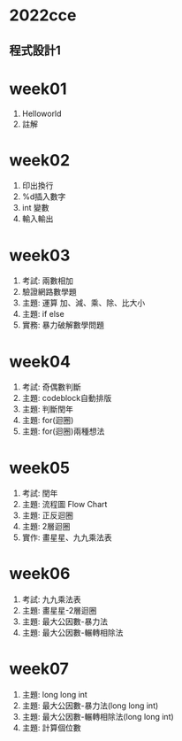 # 2022cce
## 程式設計1

# week01
1. Helloworld
2. 註解

# week02
1. 印出換行
2. %d插入數字
3. int 變數
4. 輸入輸出

# week03
1. 考試: 兩數相加
2. 驗證網路數學題
3. 主題: 運算 加、減、乘、除、比大小
4. 主題: if else
5. 實務: 暴力破解數學問題

# week04
1. 考試: 奇偶數判斷
2. 主題: codeblock自動排版
3. 主題: 判斷閏年 
4. 主題: for(迴圈)
5. 主題: for(迴圈)兩種想法

# week05
1. 考試: 閏年
2. 主題: 流程圖 Flow Chart
3. 主題: 正反迴圈
4. 主題: 2層迴圈
5. 實作: 畫星星、九九乘法表

# week06
1. 考試: 九九乘法表
2. 主題: 畫星星-2層迴圈
3. 主題: 最大公因數-暴力法
4. 主題: 最大公因數-輾轉相除法

# week07
1. 主題: long long int 
2. 主題: 最大公因數-暴力法(long long int)
3. 主題: 最大公因數-輾轉相除法(long long int)
4. 主題: 計算個位數
